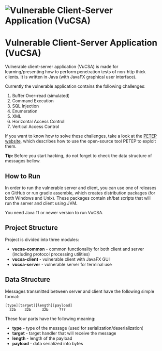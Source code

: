 # ![Vulnerable Client-Server Application (VuCSA)](http://vucsa.warxim.com/img/logo.png)
# Vulnerable Client-Server Application (VuCSA)
Vulnerable client-server application (VuCSA) is made for learning/presenting how to perform penetration tests of non-http thick clients.
It is written in Java (with JavaFX graphical user interface).

Currently the vulnerable application contains the following challenges:
1. Buffer Over-read (simulated)
2. Command Execution
3. SQL Injection
4. Enumeration
5. XML
6. Horizontal Access Control
7. Vertical Access Control

If you want to know how to solve these challenges, take a look at the [PETEP website](https://petep.warxim.com/methodology/), 
which describes how to use the open-source tool PETEP to exploit them.

**Tip:** Before you start hacking, do not forget to check the data structure of messages bellow.

## How to Run
In order to run the vulnerable server and client, you can use one of releases on GitHub
or run gradle assemble, which creates distribution packages (for both Windows and Unix).
These packages contain sh/bat scripts that will run the server and client using JVM. 

You need Java 11 or newer version to run VuCSA.

## Project Structure
Project is divided into three modules:
- **vucsa-common** - common functionality for both client and server (including protocol processing utilities)
- **vucsa-client** - vulnerable client with JavaFX GUI
- **vucsa-server** - vulnerable server for terminal use

## Data Structure
Messages transmitted between server and client have the following simple format:

    [type][target][length][payload]
      32b    32b     32b     ???

These four parts have the following meaning:
- **type** - type of the message (used for serialization/deserialization)
- **target** - target handler that will receive the message 
- **length** - length of the payload
- **payload** - data serialized into bytes

